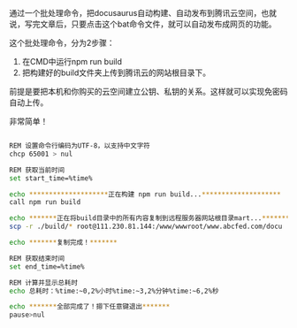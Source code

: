 通过一个批处理命令，把docusaurus自动构建、自动发布到腾讯云空间，也就说，写完文章后，只要点击这个bat命令文件，就可以自动发布成网页的功能。

这个批处理命令，分为2步骤：

1. 在CMD中运行npm run build
2. 把构建好的build文件夹上传到腾讯云的网站根目录下。

前提是要把本机和你购买的云空间建立公钥、私钥的关系。这样就可以实现免密码自动上传。

非常简单！



```bash

REM 设置命令行编码为UTF-8，以支持中文字符
chcp 65001 > nul

REM 获取当前时间
set start_time=%time%

echo ********************正在构建 npm run build...********************
call npm run build

echo *******正在将build目录中的所有内容复制到远程服务器网站根目录mart...*******
scp -r ./build/* root@111.230.81.144:/www/wwwroot/www.abcfed.com/docu

echo *******复制完成！*******

REM 获取结束时间
set end_time=%time%

REM 计算并显示总耗时
echo 总耗时：%time:~0,2%小时%time:~3,2%分钟%time:~6,2%秒

echo *******全部完成了！摁下任意键退出*******
pause>nul
```
